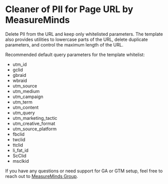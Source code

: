 # Cleaner of PII for Page URL by MeasureMinds

Delete PII from the URL and keep only whitelisted parameters. The template also provides utilities to lowercase parts of the URL, delete duplicate parameters, and control the maximum length of the URL.

Recommended default query parameters for the template whitelist:

- utm_id
- gclid
- gbraid
- wbraid
- utm_source
- utm_medium
- utm_campaign
- utm_term
- utm_content
- utm_query
- utm_marketing_tactic
- utm_creative_format
- utm_source_platform
- fbclid
- twclid
- ttclid
- li_fat_id
- ScClid
- msclkid

If you have any questions or need support for GA or GTM setup, feel free to reach out to [MeasureMinds Group](https://measuremindsgroup.com/).